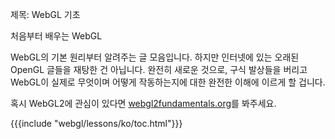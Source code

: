 제목: WebGL 기초

처음부터 배우는 WebGL

WebGL의 기본 원리부터 알려주는 글 모음입니다.
하지만 인터넷에 있는 오래된 OpenGL 글들을 재탕한 건 아닙니다.
완전히 새로운 것으로, 구식 발상들을 버리고 WebGL이 실제로 무엇이며 어떻게 작동하는지에 대한 완전한 이해에 이르게 할 겁니다.

혹시 WebGL2에 관심이 있다면 [webgl2fundamentals.org](https://webgl2fundamentals.org)를 봐주세요.

{{{include "webgl/lessons/ko/toc.html"}}}


<!--

{{{table_of_contents}}}

-->
